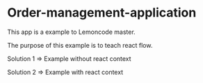 # Order-management-application

This app is a example to Lemoncode master.

The purpose of this example is to teach react flow.

Solution 1 => Example without react context

Solution 2 => Example with react context
